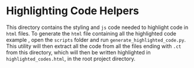 # Highlighting Code Helpers
This directory contains the styling and `js` code needed to highlight code in `html` files.
To generate the `html` file containing all the highlighted code example , open the `scripts` folder and run `generate_highlighted_code.py`.
This utility will then extract all the code from all the files ending with `.ct` from this directory, which will then be written highlighted in `highlighted_codes.html`, in the root project directory.